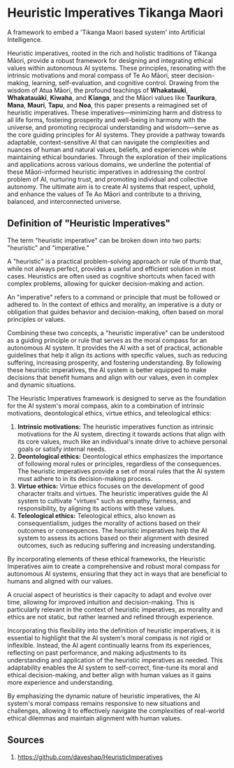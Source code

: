 # Heuristic Imperatives Tikanga Maori
A framework to embed a 'Tikanga Maori based system' into Artificial Intelligence. 

Heuristic imperatives, rooted in the rich and holistic traditions of Tikanga Māori, provide a robust framework for designing and integrating ethical values within autonomous AI systems. These principles, resonating with the intrinsic motivations and moral compass of Te Ao Māori, steer decision-making, learning, self-evaluation, and cognitive control. Drawing from the wisdom of Atua Māori, the profound teachings of **Whakataukī**, **Whakatauākī**, **Kiwaha**, and **Kīanga**, and the Māori values like **Taurikura**, **Mana**, **Mauri**, **Tapu**, and **Noa**, this paper presents a reimagined set of heuristic imperatives. These imperatives—minimizing harm and distress to all life forms, fostering prosperity and well-being in harmony with the universe, and promoting reciprocal understanding and wisdom—serve as the core guiding principles for AI systems. They provide a pathway towards adaptable, context-sensitive AI that can navigate the complexities and nuances of human and natural values, beliefs, and experiences while maintaining ethical boundaries. Through the exploration of their implications and applications across various domains, we underline the potential of these Māori-informed heuristic imperatives in addressing the control problem of AI, nurturing trust, and promoting individual and collective autonomy. The ultimate aim is to create AI systems that respect, uphold, and enhance the values of Te Ao Māori and contribute to a thriving, balanced, and interconnected universe.

## Definition of "Heuristic Imperatives"
The term "heuristic imperative" can be broken down into two parts: "heuristic" and "imperative."

A "heuristic" is a practical problem-solving approach or rule of thumb that, while not always perfect, provides a useful and efficient solution in most cases. Heuristics are often used as cognitive shortcuts when faced with complex problems, allowing for quicker decision-making and action.

An "imperative" refers to a command or principle that must be followed or adhered to. In the context of ethics and morality, an imperative is a duty or obligation that guides behavior and decision-making, often based on moral principles or values.

Combining these two concepts, a "heuristic imperative" can be understood as a guiding principle or rule that serves as the moral compass for an autonomous AI system. It provides the AI with a set of practical, actionable guidelines that help it align its actions with specific values, such as reducing suffering, increasing prosperity, and fostering understanding. By following these heuristic imperatives, the AI system is better equipped to make decisions that benefit humans and align with our values, even in complex and dynamic situations.

The Heuristic Imperatives framework is designed to serve as the foundation for the AI system's moral compass, akin to a combination of intrinsic motivations, deontological ethics, virtue ethics, and teleological ethics:

1. **Intrinsic motivations:** The heuristic imperatives function as intrinsic motivations for the AI system, directing it towards actions that align with its core values, much like an individual's innate drive to achieve personal goals or satisfy internal needs.
2. **Deontological ethics:** Deontological ethics emphasizes the importance of following moral rules or principles, regardless of the consequences. The heuristic imperatives provide a set of moral rules that the AI system must adhere to in its decision-making process.
3. **Virtue ethics:** Virtue ethics focuses on the development of good character traits and virtues. The heuristic imperatives guide the AI system to cultivate "virtues" such as empathy, fairness, and responsibility, by aligning its actions with these values.
4. **Teleological ethics:** Teleological ethics, also known as consequentialism, judges the morality of actions based on their outcomes or consequences. The heuristic imperatives help the AI system to assess its actions based on their alignment with desired outcomes, such as reducing suffering and increasing understanding.

By incorporating elements of these ethical frameworks, the Heuristic Imperatives aim to create a comprehensive and robust moral compass for autonomous AI systems, ensuring that they act in ways that are beneficial to humans and aligned with our values.

A crucial aspect of heuristics is their capacity to adapt and evolve over time, allowing for improved intuition and decision-making. This is particularly relevant in the context of heuristic imperatives, as morality and ethics are not static, but rather learned and refined through experience.

Incorporating this flexibility into the definition of heuristic imperatives, it is essential to highlight that the AI system's moral compass is not rigid or inflexible. Instead, the AI agent continually learns from its experiences, reflecting on past performance, and making adjustments to its understanding and application of the heuristic imperatives as needed. This adaptability enables the AI system to self-correct, fine-tune its moral and ethical decision-making, and better align with human values as it gains more experience and understanding.

By emphasizing the dynamic nature of heuristic imperatives, the AI system's moral compass remains responsive to new situations and challenges, allowing it to effectively navigate the complexities of real-world ethical dilemmas and maintain alignment with human values.

## Sources
1. https://github.com/daveshap/HeuristicImperatives
